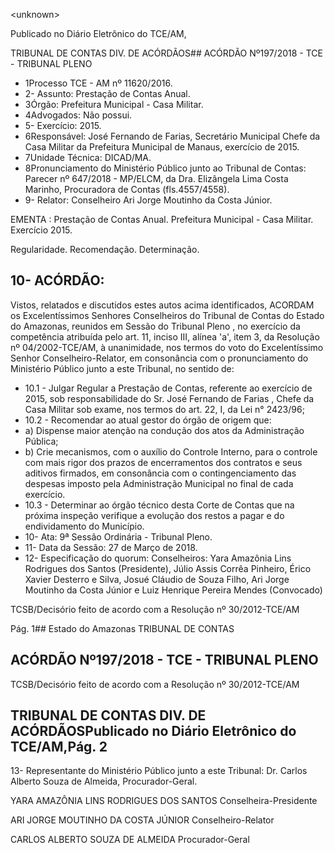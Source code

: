 &lt;unknown&gt;

Publicado  no  Diário Eletrônico do TCE/AM,

TRIBUNAL DE CONTAS DIV. DE  ACÓRDÃOS## ACÓRDÃO Nº197/2018 - TCE - TRIBUNAL PLENO

- 1Processo TCE - AM nº 11620/2016.
- 2- Assunto: Prestação de Contas Anual.
- 3Órgão: Prefeitura Municipal - Casa Militar.
- 4Advogados: Não possui.
- 5- Exercício: 2015.
- 6Responsável: José Fernando de Farias, Secretário Municipal Chefe da Casa Militar da Prefeitura Municipal de Manaus, exercício de 2015.
- 7Unidade Técnica: DICAD/MA.
- 8Pronunciamento do Ministério Público junto ao Tribunal de Contas: Parecer nº 647/2018  -  MP/ELCM,  da  Dra.  Elizângela  Lima  Costa  Marinho,  Procuradora  de Contas (fls.4557/4558).
- 9- Relator: Conselheiro Ari Jorge Moutinho da Costa Júnior.

EMENTA :  Prestação  de  Contas  Anual.    Prefeitura Municipal - Casa Militar. Exercício 2015.

Regularidade. Recomendação. Determinação.

## 10- ACÓRDÃO:

Vistos, relatados e discutidos estes autos acima identificados, ACORDAM os Excelentíssimos Senhores Conselheiros do Tribunal de Contas do Estado do Amazonas, reunidos em Sessão do Tribunal Pleno , no exercício da competência atribuída pelo art. 11, inciso III,  alínea 'a', item 3, da Resolução nº 04/2002-TCE/AM, à unanimidade, nos termos do voto do Excelentíssimo Senhor Conselheiro-Relator, em consonância com o pronunciamento do Ministério Público junto a este Tribunal, no sentido de:

- 10.1  -  Julgar  Regular a  Prestação  de  Contas,  referente  ao  exercício  de 2015, sob responsabilidade  do Sr. José Fernando de Farias ,  Chefe da Casa Militar sob exame, nos termos do art. 22, I, da Lei n° 2423/96;
- 10.2 - Recomendar ao atual gestor do órgão de origem que:
- a) Dispense maior  atenção  na  condução  dos  atos  da  Administração Pública;
- b) Crie mecanismos, com o auxílio do Controle Interno, para o controle com mais rigor dos prazos de encerramentos dos contratos e seus aditivos  firmados,  em  consonância  com  o  contingenciamento  das despesas  imposto  pela  Administração  Municipal  no  final  de  cada exercício.
- 10.3 - Determinar ao  órgão técnico desta Corte de Contas que na próxima inspeção verifique a evolução dos restos a pagar e do endividamento do Município.
- 10- Ata: 9ª Sessão Ordinária - Tribunal Pleno.
- 11-  Data da Sessão: 27 de Março de 2018.
- 12-  Especificação  do  quorum: Conselheiros: Yara  Amazônia  Lins  Rodrigues  dos Santos  (Presidente),  Júlio  Assis  Corrêa  Pinheiro,  Érico  Xavier  Desterro  e  Silva, Josué Cláudio de Souza Filho, Ari Jorge Moutinho da Costa Júnior e Luiz Henrique Pereira Mendes (Convocado)

TCSB/Decisório feito de acordo com a Resolução nº 30/2012-TCE/AM

Pág. 1## Estado do Amazonas TRIBUNAL DE CONTAS

## ACÓRDÃO Nº197/2018 - TCE - TRIBUNAL PLENO

TCSB/Decisório feito de acordo com a Resolução nº 30/2012-TCE/AM

## TRIBUNAL DE CONTAS DIV. DE  ACÓRDÃOSPublicado  no  Diário Eletrônico do TCE/AM,Pág. 2

13-  Representante  do  Ministério  Público  junto  a  este  Tribunal: Dr. Carlos  Alberto Souza de Almeida, Procurador-Geral.

YARA AMAZÔNIA LINS RODRIGUES DOS SANTOS Conselheira-Presidente

ARI JORGE MOUTINHO DA COSTA JÚNIOR Conselheiro-Relator

CARLOS ALBERTO SOUZA DE ALMEIDA Procurador-Geral